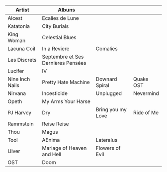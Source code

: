 |Artist|Albuns|||
|-|-|-|-|
| Alcest | Ecalies de Lune |
| Katatonia | City Burials |
| King Woman | Celestial Blues | 
| Lacuna Coil | In a Reviere | Comalies |
| Les Discrets | Septembre et Ses Dernières Pensées |
| Lucifer | IV |
| Nine Inch Nails | Pretty Hate Machine |	Downard Spiral | Quake OST |
| Nirvana | Incesticide	| Unplugged | Nevermind |
| Opeth | My Arms Your Harse |
| PJ Harvey | Dry | Bring you my Love | Ride of Me |
| Rammstein | Reise Reise |
| Thou | Magus |
| Tool | AEnima | Lateralus |
| Ulver | Mariage of Heaven and Hell | Flowers of Evil |
| OST | Doom |
